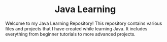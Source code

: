 <h1 align="center">Java Learning</h1>

Welcome to my Java Learning Repository! This repository contains various files and projects that I have created while learning Java. It includes everything from beginner tutorials to more advanced projects.

